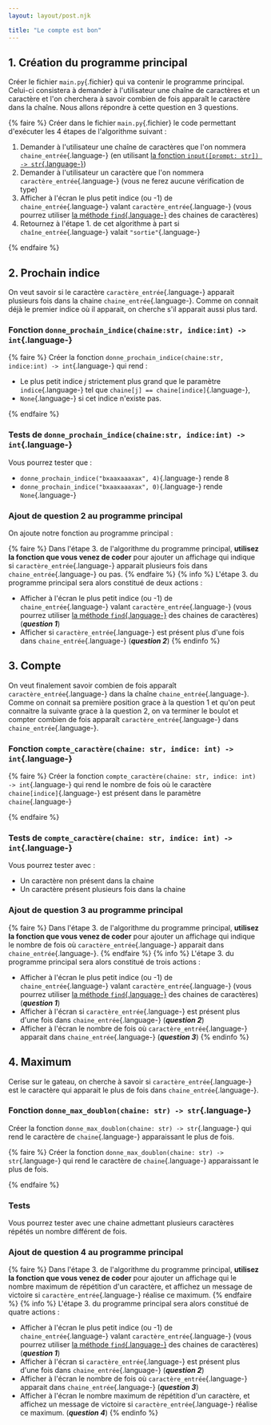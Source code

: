 ```yaml
---
layout: layout/post.njk

title: "Le compte est bon"
---
```




## 1. Création du programme principal

Créer le fichier `main.py`{.fichier} qui va contenir le programme principal. Celui-ci consistera à demander à l'utilisateur une chaîne de caractères et un caractère et l'on cherchera à savoir combien de fois apparaît le caractère dans la chaîne. Nous allons répondre à cette question en 3 questions.

{% faire %}
Créer dans le fichier `main.py`{.fichier} le code permettant d'exécuter les 4 étapes de l'algorithme suivant :

1. Demander à l'utilisateur une chaîne de caractères que l'on nommera `chaine_entrée`{.language-} (en utilisant [la fonction `input([prompt: str]) -> str`{.language-}](https://docs.python.org/fr/3/library/functions.html#input))
2. Demander à l'utilisateur un caractère que l'on nommera `caractère_entrée`{.language-} (vous ne ferez aucune vérification de type)
3. Afficher à l'écran le plus petit indice (ou -1) de `chaine_entrée`{.language-} valant `caractère_entrée`{.language-} (vous pourrez utiliser [la méthode `find`{.language-}](https://docs.python.org/fr/3/library/stdtypes.html#str.find) des chaines de caractères)
4. Retournez à l'étape 1. de cet algorithme à part si `chaîne_entrée`{.language-} valait `"sortie"`{.language-}

{% endfaire %}

## 2. Prochain indice

On veut savoir si le caractère `caractère_entrée`{.language-} apparait plusieurs fois dans la chaine `chaine_entrée`{.language-}. Comme on connait déjà le premier indice où il apparait, on cherche s'il apparait aussi plus tard.

### Fonction `donne_prochain_indice(chaine:str, indice:int) -> int`{.language-}

{% faire %}
Créer la fonction `donne_prochain_indice(chaine:str, indice:int) -> int`{.language-} qui rend :

- Le plus petit indice $j$ strictement plus grand que le paramètre `indice`{.language-} tel que `chaine[j] == chaine[indice]`{.language-},
- `None`{.language-} si cet indice n'existe pas.

{% endfaire %}

### Tests de `donne_prochain_indice(chaine:str, indice:int) -> int`{.language-}

Vous pourrez tester que :

- `donne_prochain_indice("bxaaxaaaxax", 4)`{.language-} rende 8
- `donne_prochain_indice("bxaaxaaaxax", 0)`{.language-} rende `None`{.language-}

### Ajout de question 2 au programme principal

On ajoute notre fonction au programme principal :

{% faire %}
Dans l'étape 3. de l'algorithme du programme principal, **utilisez la fonction que vous venez de coder** pour ajouter un affichage qui indique si `caractère_entrée`{.language-} apparait plusieurs fois dans `chaine_entrée`{.language-} ou pas.
{% endfaire %}
{% info %}
L'étape 3. du programme principal sera alors constitué de deux actions :

- Afficher à l'écran le plus petit indice (ou -1) de `chaine_entrée`{.language-} valant `caractère_entrée`{.language-} (vous pourrez utiliser [la méthode `find`{.language-}](https://docs.python.org/fr/3/library/stdtypes.html#str.find) des chaines de caractères) (***question 1***)
- Afficher si `caractère_entrée`{.language-} est présent plus d'une fois dans `chaine_entrée`{.language-} (***question 2***)
{% endinfo %}

## 3. Compte

On veut finalement savoir combien de fois apparaît `caractère_entrée`{.language-} dans la chaîne `chaine_entrée`{.language-}. Comme on connait sa première position grace à la question 1 et qu'on peut connaitre la suivante grace  à la question 2, on va terminer le boulot et compter combien de fois apparaît `caractère_entrée`{.language-} dans `chaine_entrée`{.language-}.

### Fonction `compte_caractère(chaine: str, indice: int) -> int`{.language-}

{% faire %}
Créer la fonction `compte_caractère(chaine: str, indice: int) -> int`{.language-} qui rend le nombre de fois où le caractère `chaine[indice]`{.language-} est présent dans le paramètre `chaine`{.language-}

{% endfaire %}

### Tests de `compte_caractère(chaine: str, indice: int) -> int`{.language-}

Vous pourrez tester avec :

- Un caractère non présent dans la chaine
- Un caractère présent plusieurs fois dans la chaine

### Ajout de question 3 au programme principal

{% faire %}
Dans l'étape 3. de l'algorithme du programme principal, **utilisez la fonction que vous venez de coder** pour ajouter un affichage qui indique le nombre de fois où  `caractère_entrée`{.language-} apparait dans `chaine_entrée`{.language-}.
{% endfaire %}
{% info %}
L'étape 3. du programme principal sera alors constitué de trois actions :

- Afficher à l'écran le plus petit indice (ou -1) de `chaine_entrée`{.language-} valant `caractère_entrée`{.language-} (vous pourrez utiliser [la méthode `find`{.language-}](https://docs.python.org/fr/3/library/stdtypes.html#str.find) des chaines de caractères) (***question 1***)
- Afficher à l'écran si `caractère_entrée`{.language-} est présent plus d'une fois dans `chaine_entrée`{.language-} (***question 2***)
- Afficher à l'écran le nombre de fois où  `caractère_entrée`{.language-} apparait dans `chaine_entrée`{.language-} (***question 3***)
{% endinfo %}

## 4. Maximum

Cerise sur le gateau, on cherche à savoir si `caractère_entrée`{.language-} est le caractère qui apparait le plus de fois dans `chaine_entrée`{.language-}.

### Fonction `donne_max_doublon(chaine: str) -> str`{.language-}

Créer la fonction  `donne_max_doublon(chaine: str) -> str`{.language-} qui rend le caractère de `chaine`{.language-} apparaissant le plus de fois.

{% faire %}
Créer la fonction  `donne_max_doublon(chaine: str) -> str`{.language-} qui rend le caractère de `chaine`{.language-} apparaissant le plus de fois.

{% endfaire %}

### Tests

Vous pourrez tester avec une chaine admettant plusieurs caractères répétés un nombre différent de fois.

### Ajout de question 4 au programme principal

{% faire %}
Dans l'étape 3. de l'algorithme du programme principal, **utilisez la fonction que vous venez de coder** pour  ajouter un affichage qui le nombre maximum de répétition d'un caractère, et affichez un message de victoire si `caractère_entrée`{.language-} réalise ce maximum.
{% endfaire %}
{% info %}
L'étape 3. du programme principal sera alors constitué de quatre actions :

- Afficher à l'écran le plus petit indice (ou -1) de `chaine_entrée`{.language-} valant `caractère_entrée`{.language-} (vous pourrez utiliser [la méthode `find`{.language-}](https://docs.python.org/fr/3/library/stdtypes.html#str.find) des chaines de caractères) (***question 1***)
- Afficher à l'écran si `caractère_entrée`{.language-} est présent plus d'une fois dans `chaine_entrée`{.language-} (***question 2***)
- Afficher à l'écran le nombre de fois où  `caractère_entrée`{.language-} apparait dans `chaine_entrée`{.language-} (***question 3***)
- Afficher à l'écran  le nombre maximum de répétition d'un caractère, et affichez un message de victoire si `caractère_entrée`{.language-} réalise ce maximum. (***question 4***)
{% endinfo %}
